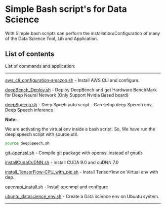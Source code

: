 # Simple Bash script's for Data Science

With Simple bash scripts can perform the installation/Configuration of many of the Data Science Tool, Lib and Application.

## List of contents

List of commands and application:

---
[aws_cli_configuration-amazon.sh](https://github.com/nullbyte91/Simple-Sh-DataScience/blob/master/aws_cli_configuration-amazon.sh) - Install AWS CLI and configure.

[deepBench_Deploy.sh](https://github.com/nullbyte91/Simple-Sh-DataScience/blob/master/deepBench_Deploy.sh) - Deploy DeepBench and get Hardware BenchMark for Deep Neural Network (Only Support Nvidia Based board)

[deepSpeech.sh](https://github.com/nullbyte91/Simple-Sh-DataScience/blob/master/deepSpeech.sh) - Deep Speeh auto script - Can setup deep Speech env, Deep Speech inference

<b>Note:</b>

We are activating the virtual env inside a bash script. So, We have run the deep speech script with source util.

```bash
source deepSpeech.sh
```

[git-openssl.sh](https://github.com/nullbyte91/Simple-Sh-DataScience/blob/master/git-openssl.sh) - Compile git package with openssl instead of gnutls

[installCudaCuDNN.sh](https://github.com/nullbyte91/Simple-Sh-DataScience/blob/master/installCudaCuDNN.sh) - Install CUDA 9.0 and cuDNN 7.0

[install_TensorFlow-CPU_with_pip.sh](https://github.com/nullbyte91/Simple-Sh-DataScience/blob/master/install_TensorFlow-CPU_with_pip.sh) - Install Tensorflow on Virtual env with dep.

[openmpi_install.sh](https://github.com/nullbyte91/Simple-Sh-DataScience/blob/master/openmpi_install.sh) - Install openmpi and configure

[ubuntu_datascience_env.sh](https://github.com/nullbyte91/Simple-Sh-DataScience/blob/master/ubuntu_datascience_env.sh) - Create a Data science env on Ubuntu system.

---